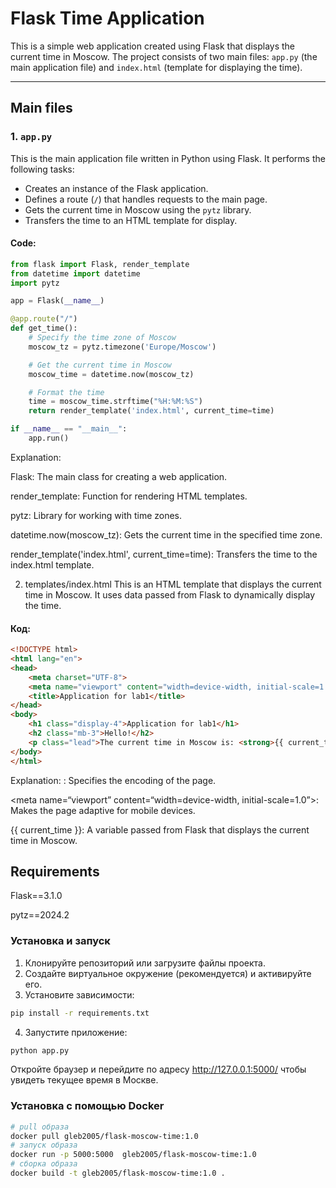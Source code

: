 # Flask Time Application

This is a simple web application created using Flask that displays the current time in Moscow. The project consists of two main files: `app.py` (the main application file) and `index.html` (template for displaying the time).

---

## Main files

### 1. `app.py`
This is the main application file written in Python using Flask. It performs the following tasks:
- Creates an instance of the Flask application.
- Defines a route (`/`) that handles requests to the main page.
- Gets the current time in Moscow using the `pytz` library.
- Transfers the time to an HTML template for display.

#### Code:
```python
from flask import Flask, render_template
from datetime import datetime
import pytz

app = Flask(__name__)

@app.route("/")
def get_time():
    # Specify the time zone of Moscow
    moscow_tz = pytz.timezone('Europe/Moscow')

    # Get the current time in Moscow
    moscow_time = datetime.now(moscow_tz)

    # Format the time
    time = moscow_time.strftime("%H:%M:%S")
    return render_template('index.html', current_time=time)

if __name__ == "__main__":
    app.run()
```
Explanation:

Flask: The main class for creating a web application.

render_template: Function for rendering HTML templates.

pytz: Library for working with time zones.

datetime.now(moscow_tz): Gets the current time in the specified time zone.

render_template('index.html', current_time=time): Transfers the time to the index.html template.

2. templates/index.html
This is an HTML template that displays the current time in Moscow. It uses data passed from Flask to dynamically display the time.

#### Код:
```html
<!DOCTYPE html>
<html lang="en">
<head>
    <meta charset="UTF-8">
    <meta name="viewport" content="width=device-width, initial-scale=1.0">
    <title>Application for lab1</title>
</head>
<body>
    <h1 class="display-4">Application for lab1</h1>
    <h2 class="mb-3">Hello!</h2>
    <p class="lead">The current time in Moscow is: <strong>{{ current_time }}</strong>.</p>
</body>
</html>
```

Explanation:
<meta charset=“UTF-8”>: Specifies the encoding of the page.

<meta name=“viewport” content=“width=device-width, initial-scale=1.0”>: Makes the page adaptive for mobile devices.

{{ current_time }}: A variable passed from Flask that displays the current time in Moscow.

## Requirements

Flask==3.1.0

pytz==2024.2

### Установка и запуск

1. Клонируйте репозиторий или загрузите файлы проекта.
2. Создайте виртуальное окружение (рекомендуется) и активируйте его.
3. Установите зависимости:
```bash
pip install -r requirements.txt
 ```
4. Запустите приложение:
```bash
python app.py
```
Откройте браузер и перейдите по адресу http://127.0.0.1:5000/ чтобы увидеть текущее время в Москве.

### Установка с помощью Docker

```bash
# pull образа
docker pull gleb2005/flask-moscow-time:1.0
# запуск образа
docker run -p 5000:5000  gleb2005/flask-moscow-time:1.0
# сборка образа
docker build -t gleb2005/flask-moscow-time:1.0 .
```